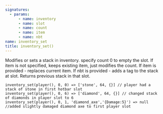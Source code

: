 ```yaml
---
signatures:
  - params:
      - name: inventory
      - name: slot
      - name: count
      - name: item
      - name: nbt
name: inventory_set
title: inventory_set()
---
```



Modifies or sets a stack in inventory. specify count 0 to empty the slot. If
item is not specified, keeps existing item, just modifies the count. If item is
provided - replaces current item. If nbt is provided - adds a tag to the stack
at slot. Returns previous stack in that slot.

```scarpet
inventory_set(player(), 0, 0) => ['stone', 64, {}] // player had a stack of stone in first hotbar slot
inventory_set(player(), 0, 6) => ['diamond', 64, {}] // changed stack of diamonds in player slot to 6
inventory_set(player(), 0, 1, 'diamond_axe','{Damage:5}') => null //added slightly damaged diamond axe to first player slot
```
